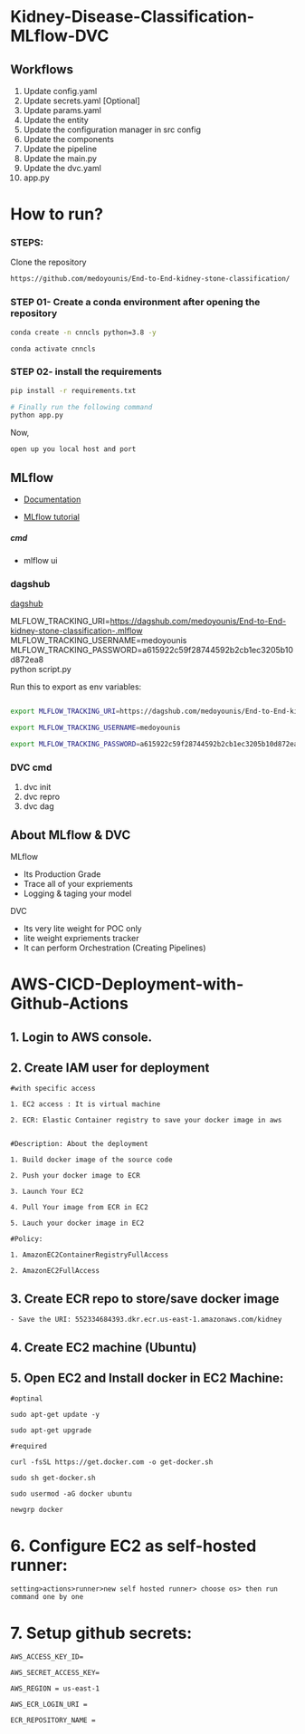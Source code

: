 # Kidney-Disease-Classification-MLflow-DVC


## Workflows

1. Update config.yaml
2. Update secrets.yaml [Optional]
3. Update params.yaml
4. Update the entity
5. Update the configuration manager in src config
6. Update the components
7. Update the pipeline 
8. Update the main.py
9. Update the dvc.yaml
10. app.py

# How to run?
### STEPS:

Clone the repository

```bash
https://github.com/medoyounis/End-to-End-kidney-stone-classification/
```
### STEP 01- Create a conda environment after opening the repository

```bash
conda create -n cnncls python=3.8 -y
```

```bash
conda activate cnncls
```


### STEP 02- install the requirements
```bash
pip install -r requirements.txt
```

```bash
# Finally run the following command
python app.py
```

Now,
```bash
open up you local host and port
```






## MLflow

- [Documentation](https://mlflow.org/docs/latest/index.html)

- [MLflow tutorial](https://youtu.be/qdcHHrsXA48?si=bD5vDS60akNphkem)

##### cmd
- mlflow ui

### dagshub
[dagshub](https://dagshub.com/)

MLFLOW_TRACKING_URI=https://dagshub.com/medoyounis/End-to-End-kidney-stone-classification-.mlflow \
MLFLOW_TRACKING_USERNAME=medoyounis \
MLFLOW_TRACKING_PASSWORD=a615922c59f28744592b2cb1ec3205b10d872ea8 \
python script.py

Run this to export as env variables:

```bash

export MLFLOW_TRACKING_URI=https://dagshub.com/medoyounis/End-to-End-kidney-stone-classification-.mlflow

export MLFLOW_TRACKING_USERNAME=medoyounis 

export MLFLOW_TRACKING_PASSWORD=a615922c59f28744592b2cb1ec3205b10d872ea8

```


### DVC cmd

1. dvc init
2. dvc repro
3. dvc dag


## About MLflow & DVC

MLflow

 - Its Production Grade
 - Trace all of your expriements
 - Logging & taging your model


DVC 

 - Its very lite weight for POC only
 - lite weight expriements tracker
 - It can perform Orchestration (Creating Pipelines)



# AWS-CICD-Deployment-with-Github-Actions

## 1. Login to AWS console.

## 2. Create IAM user for deployment

	#with specific access

	1. EC2 access : It is virtual machine

	2. ECR: Elastic Container registry to save your docker image in aws


	#Description: About the deployment

	1. Build docker image of the source code

	2. Push your docker image to ECR

	3. Launch Your EC2 

	4. Pull Your image from ECR in EC2

	5. Lauch your docker image in EC2

	#Policy:

	1. AmazonEC2ContainerRegistryFullAccess

	2. AmazonEC2FullAccess

	
## 3. Create ECR repo to store/save docker image
    - Save the URI: 552334684393.dkr.ecr.us-east-1.amazonaws.com/kidney

	
## 4. Create EC2 machine (Ubuntu) 

## 5. Open EC2 and Install docker in EC2 Machine:
	
	
	#optinal

	sudo apt-get update -y

	sudo apt-get upgrade
	
	#required

	curl -fsSL https://get.docker.com -o get-docker.sh

	sudo sh get-docker.sh

	sudo usermod -aG docker ubuntu

	newgrp docker
	
# 6. Configure EC2 as self-hosted runner:
    setting>actions>runner>new self hosted runner> choose os> then run command one by one


# 7. Setup github secrets:

    AWS_ACCESS_KEY_ID=

    AWS_SECRET_ACCESS_KEY=

    AWS_REGION = us-east-1

    AWS_ECR_LOGIN_URI =

    ECR_REPOSITORY_NAME =



